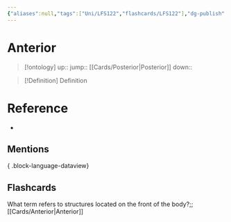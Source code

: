```yaml
---
{"aliases":null,"tags":["Uni/LFS122","flashcards/LFS122"],"dg-publish":true,"permalink":"/cards/anterior/","dgPassFrontmatter":true}
---
```


# Anterior

> [!ontology]
> up:: 
> jump:: [[Cards/Posterior\|Posterior]]
> down:: 

> [!Definition] Definition

# Reference

- 

## Mentions


{ .block-language-dataview}

## Flashcards

What term refers to structures located on the front of the body?;;[[Cards/Anterior\|Anterior]]
<!--SR:!2023-12-18,104,290-->